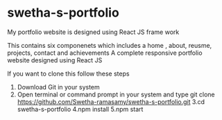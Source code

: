 # swetha-s-portfolio

My portfolio website is designed using React JS frame work 

This contains six componenets which includes a home , about, reusme, projects, contact and achievements 
A complete responsive portfolio website designed using React JS 

If you want to clone this follow these steps 

1. Download Git in your system 
2. Open terminal or command prompt in your system and type 
   git clone https://github.com/Swetha-ramasamy/swetha-s-portfolio.git 
3.cd swetha-s-portfolio 
4.npm install
5.npm start
